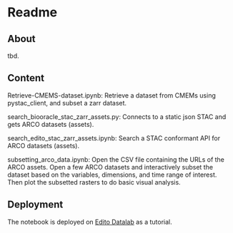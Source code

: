 # Readme

## About
tbd.

## Content
Retrieve-CMEMS-dataset.ipynb: Retrieve a dataset from CMEMs using pystac_client, and subset a zarr dataset. 

search_biooracle_stac_zarr_assets.py: Connects to a static json STAC and gets ARCO datasets (assets).

search_edito_stac_zarr_assets.ipynb: Search a STAC conformant API for ARCO datasets (assets).

subsetting_arco_data.ipynb:  Open the CSV file containing the URLs of the ARCO assets.  Open a few ARCO datasets and interactively subset the dataset based on the variables, dimensions, and time range of interest.  Then plot the subsetted rasters to do basic visual analysis.

## Deployment
The notebook is deployed on [Edito Datalab](https://datalab.dive.edito.eu/) as a tutorial. 
